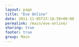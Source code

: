```yaml
---
layout: page
title: "Eve Online"
date: 2011-11-05T23:18:59+00:00
permalink: /main/eve-online/
sharing: true
footer: true
group: Main
---
```


